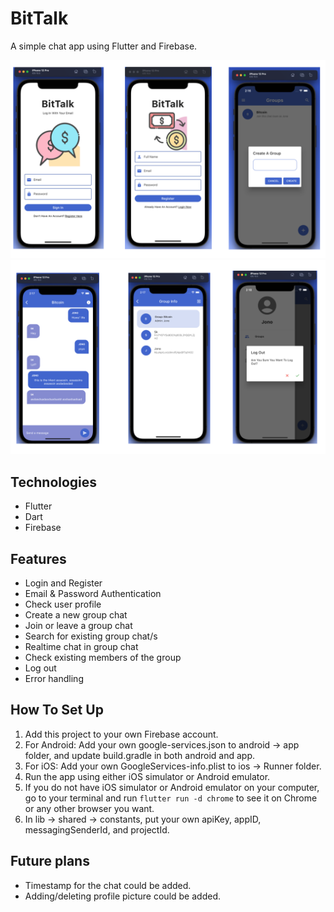# BitTalk

A simple chat app using Flutter and Firebase.

![image](./assets/img1.png)
![image](./assets/img2.png)

## Technologies

- Flutter
- Dart
- Firebase

## Features

- Login and Register
- Email & Password Authentication
- Check user profile
- Create a new group chat
- Join or leave a group chat
- Search for existing group chat/s
- Realtime chat in group chat
- Check existing members of the group
- Log out
- Error handling

## How To Set Up

1. Add this project to your own Firebase account.
1. For Android: Add your own google-services.json to android -> app folder, and update build.gradle in both android and app.
1. For iOS: Add your own GoogleServices-info.plist to ios -> Runner folder.
1. Run the app using either iOS simulator or Android emulator.
1. If you do not have iOS simulator or Android emulator on your computer, go to your terminal and run `flutter run -d chrome` to see it on Chrome or any other browser you want.
1. In lib -> shared -> constants, put your own apiKey, appID, messagingSenderId, and projectId.

## Future plans

- Timestamp for the chat could be added.
- Adding/deleting profile picture could be added.

